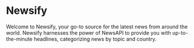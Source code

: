 # Newsify

Welcome to Newsify, your go-to source for the latest news from around the world. Newsify harnesses the power of NewsAPI to provide you with up-to-the-minute headlines, categorizing news by topic and country.
